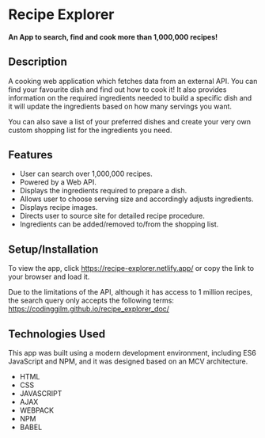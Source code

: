 # Recipe Explorer
#### An App to search, find and cook more than 1,000,000 recipes!

## Description
A cooking web application which fetches data from an external API. You can find your favourite dish and find out how to cook it! It also provides information on the required ingredients needed to build a specific dish and it will update the ingredients based on how many servings you want. 

You can also save a list of your preferred dishes and create your very own custom shopping list for the ingredients you need. 

## Features
*	User can search over 1,000,000 recipes.
*	Powered by a Web API.
*	Displays the ingredients required to prepare a dish.
*	Allows user to choose serving size and accordingly adjusts ingredients.
*	Displays recipe images.
*	Directs user to source site for detailed recipe procedure.
*	Ingredients can be added/removed to/from the shopping list.


## Setup/Installation
To view the app, click https://recipe-explorer.netlify.app/ or copy the link to your browser and load it.

Due to the limitations of the API, although it has access to 1 million recipes, the search query only accepts the following terms: https://codinggilm.github.io/recipe_explorer_doc/

## Technologies Used
This app was built using a modern development environment, including ES6 JavaScript and NPM, and it was designed based on an MCV architecture. 
* HTML
* CSS
* JAVASCRIPT
* AJAX
* WEBPACK
* NPM
* BABEL

